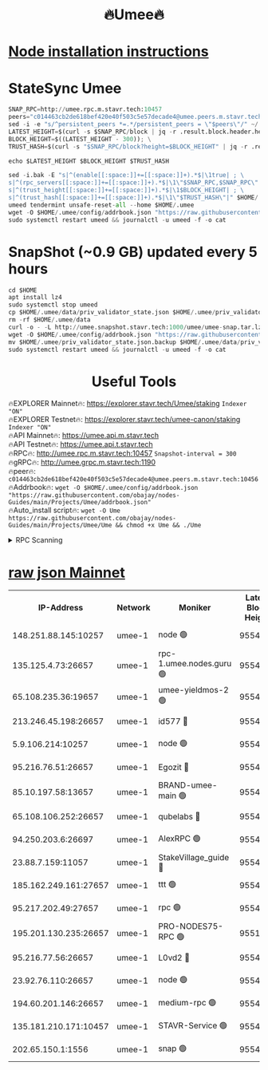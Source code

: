 <h1 align="center"> 🔥Umee🔥</h1>


[Node installation instructions](https://github.com/obajay/nodes-Guides/tree/main/Projects/Umee)
=
# StateSync Umee
```python
SNAP_RPC=http://umee.rpc.m.stavr.tech:10457
peers="c014463cb2de618bef420e40f503c5e57decade4@umee.peers.m.stavr.tech:10456"
sed -i -e "s/^persistent_peers *=.*/persistent_peers = \"$peers\"/" ~/.umee/config/config.toml
LATEST_HEIGHT=$(curl -s $SNAP_RPC/block | jq -r .result.block.header.height); \
BLOCK_HEIGHT=$((LATEST_HEIGHT - 300)); \
TRUST_HASH=$(curl -s "$SNAP_RPC/block?height=$BLOCK_HEIGHT" | jq -r .result.block_id.hash)

echo $LATEST_HEIGHT $BLOCK_HEIGHT $TRUST_HASH

sed -i.bak -E "s|^(enable[[:space:]]+=[[:space:]]+).*$|\1true| ; \
s|^(rpc_servers[[:space:]]+=[[:space:]]+).*$|\1\"$SNAP_RPC,$SNAP_RPC\"| ; \
s|^(trust_height[[:space:]]+=[[:space:]]+).*$|\1$BLOCK_HEIGHT| ; \
s|^(trust_hash[[:space:]]+=[[:space:]]+).*$|\1\"$TRUST_HASH\"|" $HOME/.umee/config/config.toml
umeed tendermint unsafe-reset-all --home $HOME/.umee
wget -O $HOME/.umee/config/addrbook.json "https://raw.githubusercontent.com/obajay/nodes-Guides/main/Projects/Umee/addrbook.json"
sudo systemctl restart umeed && journalctl -u umeed -f -o cat
```
# SnapShot (~0.9 GB) updated every 5 hours
```python
cd $HOME
apt install lz4
sudo systemctl stop umeed
cp $HOME/.umee/data/priv_validator_state.json $HOME/.umee/priv_validator_state.json.backup
rm -rf $HOME/.umee/data
curl -o - -L http://umee.snapshot.stavr.tech:1000/umee/umee-snap.tar.lz4 | lz4 -c -d - | tar -x -C $HOME/.umee --strip-components 2
wget -O $HOME/.umee/config/addrbook.json "https://raw.githubusercontent.com/obajay/nodes-Guides/main/Projects/Umee/addrbook.json"
mv $HOME/.umee/priv_validator_state.json.backup $HOME/.umee/data/priv_validator_state.json
sudo systemctl restart umeed && journalctl -u umeed -f -o cat
```
 <h1 align="center"> Useful Tools</h1>

🔥EXPLORER Mainnet🔥:      https://explorer.stavr.tech/Umee/staking             `Indexer "ON"` \
🔥EXPLORER Testnet🔥:        https://explorer.stavr.tech/umee-canon/staking      `Indexer "ON"` \
🔥API Mainnet🔥:                   https://umee.api.m.stavr.tech \
🔥API Testnet🔥:                     https://umee.api.t.stavr.tech \
🔥RPC🔥:                                   http://umee.rpc.m.stavr.tech:10457                     `Snapshot-interval = 300` \
🔥gRPC🔥:                              http://umee.grpc.m.stavr.tech:1190 \
🔥peer🔥:                     `c014463cb2de618bef420e40f503c5e57decade4@umee.peers.m.stavr.tech:10456` \
🔥Addrbook🔥:    ```wget -O $HOME/.umee/config/addrbook.json "https://raw.githubusercontent.com/obajay/nodes-Guides/main/Projects/Umee/addrbook.json"``` \
🔥Auto_install script🔥: ```wget -O Ume https://raw.githubusercontent.com/obajay/nodes-Guides/main/Projects/Umee/Ume && chmod +x Ume && ./Ume```

<details>
<summary>RPC Scanning</summary>

<h2 align="center"> We scan nodes in real time every 4 hours. And we provide the final result of RPC endpoints.
We cannot influence the operation of these nodes in any way. </h2>


```python
If Voting Power is higher than 0 --> then the Node is a validator of the network and may be subject to attack and be a potential threat to the chain.
```
```python
We marked such validators with a red symbol
```

</details>

[raw json Mainnet](https://rpc-check.umeem.stavr.tech/umeem/rpc-umeem-result.json)
=



<table><tr><th>IP-Address</th><th>Network</th><th>Moniker</th><th>Latest Block Height</th><th>Earliest Block Height</th><th>Catching Up</th><th>Tx Index</th><th>Voting Power</th><th>Scan Time</th></tr><tr><td>148.251.88.145:10257</td><td>umee-1</td><td>node 🟢</td><td>9554111</td><td>5050395</td><td>False</td><td>on</td><td>0</td><td>2023-12-06T03:26:40.262470834UTC</td></tr><tr><td>135.125.4.73:26657</td><td>umee-1</td><td>rpc-1.umee.nodes.guru 🟢</td><td>9554128</td><td>5167386</td><td>False</td><td>on</td><td>0</td><td>2023-12-06T03:28:20.553802896UTC</td></tr><tr><td>65.108.235.36:19657</td><td>umee-1</td><td>umee-yieldmos-2 🟢</td><td>9554104</td><td>6986686</td><td>False</td><td>on</td><td>0</td><td>2023-12-06T03:26:00.949130934UTC</td></tr><tr><td>213.246.45.198:26657</td><td>umee-1</td><td>id577 🔴</td><td>9554111</td><td>7100001</td><td>False</td><td>on</td><td>35122772</td><td>2023-12-06T03:26:44.734314818UTC</td></tr><tr><td>5.9.106.214:10257</td><td>umee-1</td><td>node 🟢</td><td>9554123</td><td>7942001</td><td>False</td><td>on</td><td>0</td><td>2023-12-06T03:27:51.020607306UTC</td></tr><tr><td>95.216.76.51:26657</td><td>umee-1</td><td>Egozit 🔴</td><td>9554128</td><td>8262001</td><td>False</td><td>off</td><td>38068563</td><td>2023-12-06T03:28:20.118782620UTC</td></tr><tr><td>85.10.197.58:13657</td><td>umee-1</td><td>BRAND-umee-main 🟢</td><td>9554114</td><td>8427832</td><td>False</td><td>on</td><td>0</td><td>2023-12-06T03:27:01.987180423UTC</td></tr><tr><td>65.108.106.252:26657</td><td>umee-1</td><td>qubelabs 🔴</td><td>9554114</td><td>8825432</td><td>False</td><td>on</td><td>37174646</td><td>2023-12-06T03:27:02.343799756UTC</td></tr><tr><td>94.250.203.6:26697</td><td>umee-1</td><td>AlexRPC 🟢</td><td>9554112</td><td>8910001</td><td>False</td><td>on</td><td>0</td><td>2023-12-06T03:26:55.611740300UTC</td></tr><tr><td>23.88.7.159:11057</td><td>umee-1</td><td>StakeVillage_guide 🔴</td><td>9554121</td><td>9137726</td><td>False</td><td>on</td><td>1316452</td><td>2023-12-06T03:27:41.274246845UTC</td></tr><tr><td>185.162.249.161:27657</td><td>umee-1</td><td>ttt 🟢</td><td>9554119</td><td>9321953</td><td>False</td><td>on</td><td>0</td><td>2023-12-06T03:27:32.723891250UTC</td></tr><tr><td>95.217.202.49:27657</td><td>umee-1</td><td>rpc 🟢</td><td>9554119</td><td>9440090</td><td>False</td><td>on</td><td>0</td><td>2023-12-06T03:27:31.457506335UTC</td></tr><tr><td>195.201.130.235:26657</td><td>umee-1</td><td>PRO-NODES75-RPC 🟢</td><td>9551027</td><td>9451026</td><td>False</td><td>on</td><td>0</td><td>2023-12-06T03:27:45.737352607UTC</td></tr><tr><td>95.216.77.56:26657</td><td>umee-1</td><td>L0vd2 🔴</td><td>9554131</td><td>9454131</td><td>False</td><td>off</td><td>37850518</td><td>2023-12-06T03:28:37.986750557UTC</td></tr><tr><td>23.92.76.110:26657</td><td>umee-1</td><td>node 🟢</td><td>9554135</td><td>9468001</td><td>False</td><td>on</td><td>0</td><td>2023-12-06T03:28:59.417515938UTC</td></tr><tr><td>194.60.201.146:26657</td><td>umee-1</td><td>medium-rpc 🟢</td><td>9554113</td><td>9484365</td><td>False</td><td>on</td><td>0</td><td>2023-12-06T03:26:51.180385218UTC</td></tr><tr><td>135.181.210.171:10457</td><td>umee-1</td><td>STAVR-Service 🟢</td><td>9554129</td><td>9551001</td><td>False</td><td>on</td><td>0</td><td>2023-12-06T03:28:27.257386110UTC</td></tr><tr><td>202.65.150.1:1556</td><td>umee-1</td><td>snap 🟢</td><td>9554122</td><td>9551985</td><td>False</td><td>off</td><td>0</td><td>2023-12-06T03:27:46.680680451UTC</td></tr></table>